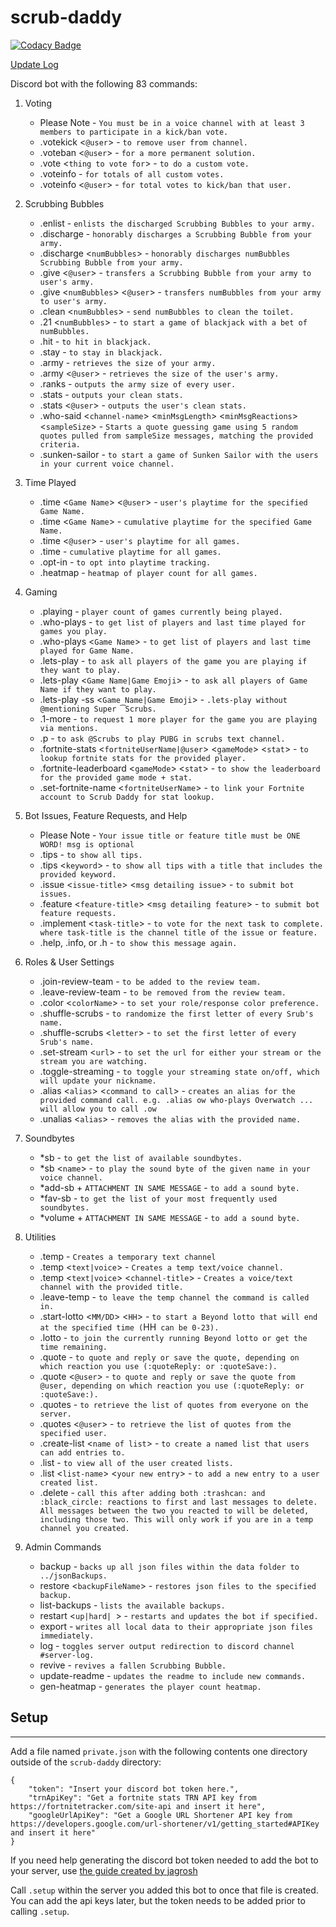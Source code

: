 # scrub-daddy
[![Codacy Badge](https://api.codacy.com/project/badge/Grade/8f59c3e85df049d3bd319a21576f37c4)](https://www.codacy.com/app/Scrubs/scrub-daddy?utm_source=github.com&amp;utm_medium=referral&amp;utm_content=wasaab/scrub-daddy&amp;utm_campaign=Badge_Grade)

[Update Log](https://github.com/wasaab/scrub-daddy/tree/update-log)

Discord bot with the following 83 commands:

1. Voting
      + Please Note - `You must be in a voice channel with at least 3 members to participate in a kick/ban vote.`
      + .votekick <`@user`> - `to remove user from channel.`
      + .voteban <`@user`> - `for a more permanent solution.`
      + .vote <`thing to vote for`> - `to do a custom vote.`
      + .voteinfo - `for totals of all custom votes.`
      + .voteinfo <`@user`> - `for total votes to kick/ban that user.`

1. Scrubbing Bubbles
      + .enlist - `enlists the discharged Scrubbing Bubbles to your army.`
      + .discharge - `honorably discharges a Scrubbing Bubble from your army.`
      + .discharge <`numBubbles`> - `honorably discharges numBubbles Scrubbing Bubble from your army.`
      + .give <`@user`> - `transfers a Scrubbing Bubble from your army to user's army.`
      + .give <`numBubbles`> <`@user`> - `transfers numBubbles from your army to user's army.`
      + .clean <`numBubbles`> - `send numBubbles to clean the toilet.`
      + .21 <`numBubbles`> - `to start a game of blackjack with a bet of numBubbles.`
      + .hit - `to hit in blackjack.`
      + .stay - `to stay in blackjack.`
      + .army - `retrieves the size of your army.`
      + .army <`@user`> - `retrieves the size of the user's army.`
      + .ranks - `outputs the army size of every user.`
      + .stats - `outputs your clean stats.`
      + .stats <`@user`> - `outputs the user's clean stats.`
      + .who-said <`channel-name`> <`minMsgLength`> <`minMsgReactions`> <`sampleSize`> - `Starts a quote guessing game using 5 random quotes pulled from sampleSize messages, matching the provided criteria.`
      + .sunken-sailor - `to start a game of Sunken Sailor with the users in your current voice channel.`

1. Time Played
      + .time <`Game Name`> <`@user`> - `user's playtime for the specified Game Name.`
      + .time <`Game Name`> - `cumulative playtime for the specified Game Name.`
      + .time <`@user`> - `user's playtime for all games.`
      + .time - `cumulative playtime for all games.`
      + .opt-in - `to opt into playtime tracking.`
      + .heatmap - `heatmap of player count for all games.`

1. Gaming
      + .playing - `player count of games currently being played.`
      + .who-plays - `to get list of players and last time played for games you play.`
      + .who-plays <`Game Name`> - `to get list of players and last time played for Game Name.`
      + .lets-play - `to ask all players of the game you are playing if they want to play.`
      + .lets-play <`Game Name|Game Emoji`> - `to ask all players of Game Name if they want to play.`
      + .lets-play -ss <`Game Name|Game Emoji`> - `.lets-play without @mentioning Super ͡Scrubs.`
      + .1-more - `to request 1 more player for the game you are playing via mentions.`
      + .p - `to ask @Scrubs to play PUBG in scrubs text channel.`
      + .fortnite-stats <`fortniteUserName|@user`> <`gameMode`> <`stat`> - `to lookup fortnite stats for the provided player.`
      + .fortnite-leaderboard <`gameMode`> <`stat`> - `to show the leaderboard for the provided game mode + stat.`
      + .set-fortnite-name <`fortniteUserName`> - `to link your Fortnite account to Scrub Daddy for stat lookup.`

1. Bot Issues, Feature Requests, and Help
      + Please Note - `Your issue title or feature title must be ONE WORD! msg is optional`
      + .tips - `to show all tips.`
      + .tips <`keyword`> - `to show all tips with a title that includes the provided keyword.`
      + .issue <`issue-title`> <`msg detailing issue`> - `to submit bot issues.`
      + .feature <`feature-title`> <`msg detailing feature`> - `to submit bot feature requests.`
      + .implement <`task-title`> - `to vote for the next task to complete.
            where task-title is the channel title of the issue or feature.`
      + .help, .info, or .h - `to show this message again.`

1. Roles & User Settings
      + .join-review-team - `to be added to the review team.`
      + .leave-review-team - `to be removed from the review team.`
      + .color <`colorName`> - `to set your role/response color preference.`
      + .shuffle-scrubs - `to randomize the first letter of every Srub's name.`
      + .shuffle-scrubs <`letter`> - `to set the first letter of every Srub's name.`
      + .set-stream <`url`> - `to set the url for either your stream or the stream you are watching.`
      + .toggle-streaming - `to toggle your streaming state on/off, which will update your nickname.`
      + .alias <`alias`> <`command to call`> - `creates an alias for the provided command call.
             e.g. .alias ow who-plays Overwatch ... will allow you to call .ow`
      + .unalias <`alias`> - `removes the alias with the provided name.`

1. Soundbytes
      + *sb - `to get the list of available soundbytes.`
      + *sb <`name`> - `to play the sound byte of the given name in your voice channel.`
      + *add-sb + `ATTACHMENT IN SAME MESSAGE` - `to add a sound byte.`
      + *fav-sb - `to get the list of your most frequently used soundbytes.`
      + *volume + `ATTACHMENT IN SAME MESSAGE` - `to add a sound byte.`

1. Utilities
      + .temp - `Creates a temporary text channel`
      + .temp <`text|voice`> - `Creates a temp text/voice channel.`
      + .temp <`text|voice`> <`channel-title`> - `Creates a voice/text channel with the provided title.`
      + .leave-temp - `to leave the temp channel the command is called in.`
      + .start-lotto <`MM/DD`> <`HH`> - `to start a Beyond lotto that will end at the specified time (`HH` can be 0-23).`
      + .lotto - `to join the currently running Beyond lotto or get the time remaining.`
      + .quote - `to quote and reply or save the quote, depending on which reaction you use (:quoteReply: or :quoteSave:).`
      + .quote <`@user`> - `to quote and reply or save the quote from @user, depending on which reaction you use (:quoteReply: or :quoteSave:).`
      + .quotes - `to retrieve the list of quotes from everyone on the server.`
      + .quotes <`@user`> - `to retrieve the list of quotes from the specified user.`
      + .create-list <`name of list`> - `to create a named list that users can add entries to.`
      + .list - `to view all of the user created lists.`
      + .list <`list-name`> <`your new entry`> - `to add a new entry to a user created list.`
      + .delete - `call this after adding both :trashcan: and :black_circle: reactions to first and last messages to delete.
             All messages between the two you reacted to will be deleted, including those two.
             This will only work if you are in a temp channel you created.`
1. Admin Commands
      + backup - `backs up all json files within the data folder to ../jsonBackups.`
      + restore <`backupFileName`> - `restores json files to the specified backup.`
      + list-backups - `lists the available backups.`
      + restart <`up|hard| `> - `restarts and updates the bot if specified.`
      + export - `writes all local data to their appropriate json files immediately.`
      + log - `toggles server output redirection to discord channel #server-log.`
      + revive - `revives a fallen Scrubbing Bubble.`
      + update-readme - `updates the readme to include new commands.`
      + gen-heatmap - `generates the player count heatmap.`

## Setup
---

Add a file named `private.json` with the following contents one directory outside of the `scrub-daddy` directory:

```
{
    "token": "Insert your discord bot token here.",
    "trnApiKey": "Get a fortnite stats TRN API key from https://fortnitetracker.com/site-api and insert it here",
    "googleUrlApiKey": "Get a Google URL Shortener API key from https://developers.google.com/url-shortener/v1/getting_started#APIKey and insert it here"
}
```

If you need help generating the discord bot token needed to add the bot to your server, use [the guide created by jagrosh](https://github.com/jagrosh/MusicBot/wiki/Adding-Your-Bot-To-Your-Server)

Call `.setup` within the server you added this bot to once that file is created. You can add the api keys later, but the token needs to be added prior to calling `.setup`.